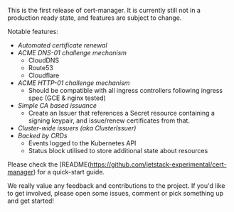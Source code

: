 This is the first release of cert-manager. It is currently still not in a production ready state, and features are subject to change.

Notable features:

- *Automated certificate renewal*
- *ACME DNS-01 challenge mechanism*
  - CloudDNS
  - Route53
  - Cloudflare
- *ACME HTTP-01 challenge mechanism*
  - Should be compatible with all ingress controllers following ingress spec (GCE & nginx tested)
- *Simple CA based issuance*
  - Create an Issuer that references a Secret resource containing a signing keypair, and issue/renew certificates from that.
- *Cluster-wide issuers (aka ClusterIssuer)*
- *Backed by CRDs*
  - Events logged to the Kubernetes API
  - Status block utilised to store additional state about resources

Please check the [README(https://github.com/jetstack-experimental/cert-manager) for a quick-start guide.

We really value any feedback and contributions to the project. If you'd like to get involved, please open some issues, comment or pick something up and get started!
